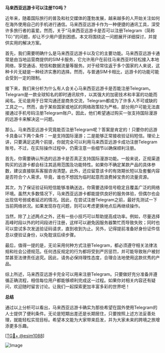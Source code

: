 **马来西亚远游卡可以注册TG吗？**

近年来，随着国际旅行的普及和社交媒体的蓬勃发展，越来越多的人开始关注如何在海外使用自己的手机进行通信。马来西亚远游卡作为一种便捷的通讯工具，深受许多旅行者的喜爱。然而，关于“马来西亚远游卡是否可以注册Telegram（简称TG）”的问题，却让不少用户感到困惑。本文将围绕这一问题展开详细探讨，并提供实用的解决方案。

首先，我们需要明确什么是马来西亚远游卡以及它的主要功能。马来西亚远游卡通常是由当地运营商提供的SIM卡服务，它允许用户在前往马来西亚时轻松接入本地网络，享受通话、短信和数据流量等服务。对于经常往返于多个国家的人来说，这种卡片无疑是一种经济实惠的选择。然而，与普通SIM卡相比，远游卡的功能可能会受到一定的限制。

接下来，我们来分析为什么有人会关心马来西亚远游卡是否能注册Telegram。Telegram是一款全球知名的即时通讯软件，以其强大的加密技术和丰富的功能而闻名。无论是用于日常沟通还是商务交流，Telegram都成为了许多人不可或缺的工具之一。然而，由于某些国家或地区的网络政策较为严格，部分用户可能无法直接通过手机号码注册Telegram账户。因此，他们希望通过购买一张支持国际漫游的远游卡来解决这一问题。

那么，马来西亚远游卡究竟能否注册Telegram呢？答案是肯定的！只要你的远游卡具备以下两个条件：一是支持国际漫游；二是能够正常接收验证码短信。理论上讲，只要满足这两个前提，你就完全可以利用马来西亚远游卡成功注册Telegram账号。不过，在实际操作过程中，仍需注意一些细节以确保顺利注册。

首先，你需要确认所选的远游卡是否真正支持国际漫游功能。一般来说，正规渠道购买的远游卡都会标注其适用范围及功能特性。如果你不确定某款产品的具体参数，建议直接联系客服咨询清楚。此外，还应留意该卡的有效期长短以及套餐内容是否符合个人需求。毕竟，谁也不想因为临时起意而浪费掉宝贵的流量资源。

其次，为了保证验证码短信能够准确送达，你需要选择信号稳定且覆盖广泛的网络环境。虽然大多数情况下，马来西亚远游卡都能提供良好的服务体验，但偶尔也会出现信号弱或者延迟的情况。因此，在尝试注册Telegram之前，最好先测试一下当前网络状况。如果发现存在问题，则可以考虑更换地点后再继续操作。

当然，除了上述两点之外，还有一些小技巧可以帮助提高成功率。例如，尽量选择高峰时段以外的时间段进行注册，这样可以避免因服务器繁忙而导致失败；同时也可以尝试多次发送验证码请求，直到收到为止。另外，记得提前准备好身份证件信息以便验证身份，以免耽误后续步骤。

最后，值得一提的是，无论采用何种方式注册Telegram，都必须遵守相关法律法规和社会公德规范。任何违反规定的行为都将受到严厉惩罚，并可能导致账户被封禁甚至法律责任追究。因此，请务必保持理性态度，合理合法地使用这款优秀的产品。

综上所述，马来西亚远游卡完全可以用来注册Telegram。只要做好充分准备并遵循正确流程，相信每位用户都能够顺利完成这一过程。如果你对相关内容还有疑问，欢迎随时留言讨论。让我们一起探索更加丰富多彩的世界吧！

**总结**

通过以上分析可以看出，马来西亚远游卡确实为那些希望在国外使用Telegram的人士提供了便利条件。无论是短期出差还是长期居住，只要按照上述方法妥善处理，就能轻松实现目标。希望本文能为大家带来启发，并为大家未来的跨境之旅增添更多乐趣。

[[TG💪+ @esim1088](https://t.me/s/esim1088)]

![Image](https://i.postimg.cc/4NQfJmqS/Snipaste-2025-05-13-00-14-12.png)